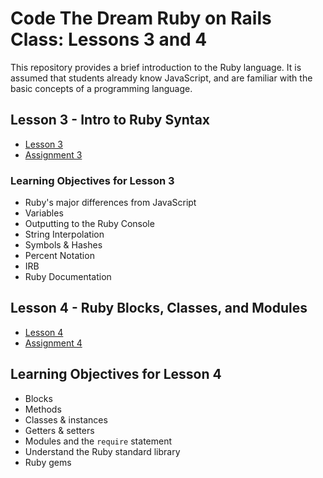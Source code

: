 # Code The Dream Ruby on Rails Class: Lessons 3 and 4

This repository provides a brief introduction to the Ruby language.  It is assumed that students already know JavaScript, and are familiar with the basic concepts of a programming language.

## Lesson 3 - Intro to Ruby Syntax

- [Lesson 3](/lessons/Lesson-3-Ruby-Part-1.md)
- [Assignment 3](/lessons/Assignment-3-Ruby-Part-1.md)

### Learning Objectives for Lesson 3

- Ruby's major differences from JavaScript
- Variables
- Outputting to the Ruby Console
- String Interpolation
- Symbols & Hashes
- Percent Notation
- IRB
- Ruby Documentation

## Lesson 4 - Ruby Blocks, Classes, and Modules

- [Lesson 4](/lessons/Lesson-4-Ruby-Part-2.md)
- [Assignment 4](/lessons/Assignment-4-Ruby-Part-2.md)

## Learning Objectives for Lesson 4

- Blocks
- Methods
- Classes & instances
- Getters & setters
- Modules and the `require` statement
- Understand the Ruby standard library
- Ruby gems
